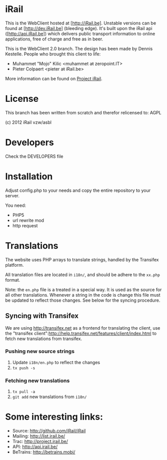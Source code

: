 # iRail

This is the WebClient hosted at [http://iRail.be]. Unstable versions can be found at [http://dev.iRail.be] (bleeding edge). It's built upon the iRail api ([http://api.iRail.be]) which delivers public transport information to online applications, free of charge and free as in beer.

This is the WebClient 2.0 branch. The design has been made by Dennis Kestelle. People who brought this client to life:

 * Muhammet "Mojo" Kilic <muhammet aŧ zeropoint.IT>
 * Pieter Colpaert <pieter aŧ iRail.be>

More information can be found on [Project iRail](http://project.irail.be/).

# License

This branch has been written from scratch and therefor relicensed to: AGPL

(c) 2012 iRail vzw/asbl

# Developers

Check the DEVELOPERS file

# Installation

Adjust config.php to your needs and copy the entire repository to your server.

You need:

 * PHP5
 * url rewrite mod
 * http request

# Translations

The website uses PHP arrays to translate strings, handled by the Transifex platform.

All translation files are located in `i18n/`, and should be adhere to the `xx.php` format.

Note: the `en.php` file is a treated in a special way. It is used as the source for all other translations. Whenever a string in the code is change this file must be updated to reflect those changes. See below for the syncing procedure.


## Syncing with Transifex

We are using http://transifex.net as a frontend for translating the client, use the "transifex client":http://help.transifex.net/features/client/index.html to fetch new translations from transifex.

### Pushing new source strings

1. Update `i18n/en.php` to reflect the changes
2. `tx push -s`

### Fetching new translations

1. `tx pull -a`
3. `git add` new translations from `i18n/`

# Some interesting links:

 * Source: <http://github.com/iRail/iRail>
 * Mailing: <http://list.irail.be/>
 * Trac: <http://project.irail.be/>
 * API: <http://api.irail.be/>
 * BeTrains: <http://betrains.mobi/>
